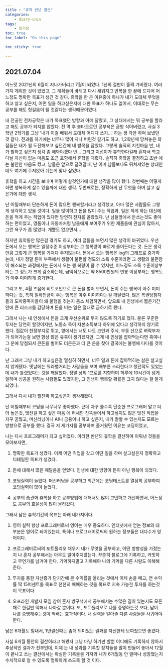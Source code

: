 ```yaml
---
title : "휴학 반년 결산"
categories:
    - diary-univ
tags:
    - 일기장
toc: true
toc_label: "On this page"

toc_sticky: true
    
---
```

## 2021.07.04
어느덧 2021년의 6월이 지나가버리고 7월이 되었다.
1년의 절반이 훌쩍 가버렸다. 여러가지 계획한 것이 있었고, 그 계획들이 바뀌고 다시 새워지고 반복을 한 끝에
드디어 어느정도 명확한 목표가 생긴 것 같다. 휴학을 한 큰 이유중에 하나가 내가 도대체 무엇을 하고 살고 싶은지, 어떤 일을 하고싶은지에 대한 목표가 하나도 없어서, 이대로는 무슨 공부를 해도 헛걸음이 될 것같다는 생각때문이었다.

내 전공인 전자공학은 내가 목표했던 방향과 아예 달랐고, 그 상태에서는 뭐 공부를 할라고 해도 공부가 되지를 않았다. 전 역 후 불타오르던 공부욕은 금방 식어버렸고, 사실 3학년 2학기를 그냥 '내가 이걸 배워서 도대체 어디다 쓰지...' 하는 생 각만 하며 보냈던것 같다. 전과를 하기에는 너무나 많이 지나 버린것 같기도 하고, 1,2학년때 망쳐놓은 학점들은 내가 뭘 도전해보고 싶던간에 내 발목을 잡았다. 그렇게 솔직히 지친마음 반, 내가 뭘하고 싶은지 생각 좀 해봐야겠다 반... 그리고 지섭이가 휴학한다길래 혼자서 학교다닐 자신이 없는 마음도 조금 포함해서 휴학을 때렸다. 솔직히 휴학을 결정하고 초반 에는 불안한 마음도 컸고, 남들은 앞으로 달려갈때, 난 이미 남들보다도 뒤쳐져있는 상태인데도 여기에 주저앉아 쉬는게 맞나 싶었다.

휴학을 하고 시간을 보내며 어떻게 살것인가에 대한 생각을 많이 했다. 첫번째는 어떻게 하면 행복하게 살수 있을까에 대한 생각. 두번째로는, 정확하게 난 무엇을 하며 살고 싶은가에 대한 생각.

난 어릴때부터 단순하게 돈이 많으면 행복할거라고 생각했고, 아마 많은 사람들도 그렇게 생각하고 있을 것이다.
일을 많이하고 돈을 많이 주는 직업과, 일은 적게 하는 대신에 돈을 적게 주는 직업이 있다면 당연히 전자를 골랐었다. 난 남들앞에서 돈쓰는것도 좋아하는 편이었고, 명품이나 자동차처럼 남들에게 보여주기 위한 제품들에 관심이 많아서, 그런 욕구가 좀 많았다. 개뿔도 없으면서...

하지만 휴학동안 많은걸 겪기도 하고, 여러 글들을 보면서 많은 생각이 바뀌었다.
우선 돈에서 오는 행복은 일정수준 이상부터는 그 행복량이 빠르게 줄어든다는 것.
돈은 생각만큼 그렇게 큰 행복을 가져다 주지않는다. 돈에서 오는 행복은 log의 그래프로 증가하는데,
내가 정말 돈이 부족해서 생활이 불편할 정도의 소득 수준이라면 그 생활의 불편함이 해소되는 과정에서는 돈에서 오는 행 복량이 클 수 있지만, 어느정도 소득 수준이상부터는 그 정도가 크게 감소하는데,
금액적으로는 약 8500만원의 연봉 이상부터는 행복도가 아주 미미하게 증가한다.

그리고 또, 4월 즈음에 비트코인으로 큰 돈을 벌어 보면서, 돈이 주는 행복이 아주 미미하다는 것, 특히 일확천금이 주는 행복은 아주 미미하다는걸 깨달았다. 많은 복권당첨자들과 도박중독자들이 왜 불행을 겪는지 몸소 체험하면서, 앞으로 내 인생에서 짧은기간안에 큰 리스크를 감당하며 돈을 버는 일은 절대로 금하기로 했다.

그래서 나는 내 인생에서 돈을 크게 우선순위로 두지 않도록 하기로 했다. 물론 꾸준한 투자는 당연히 할것이지만, 노동소 득이 자본소득보다 하위에 있다고 생각하지 않기로 했다. 집값이 천정부지로 뛰고, 옆에서는 너도 나도 코인과 주식, 부동 산으로 벼락부자가 되어가는걸 보면 항상 많은 유혹이 생기겠지만, 그게 내 인생을 잡아먹는다면 혹여나 그 운에 당첨되서 큰돈을 벌어도 더큰돈과 더 큰 운을 찾아 결국에는 불행에 다다를 것이다.

난 그래서 그냥 내가 하고싶은걸 열심히 하면서, 너무 일과 돈에 잡아먹히는 삶은 살고싶지 않게됐다.
옛날에는 워라밸거리는 사람들을 보며 배부른 소리한다고 했던적도 있었는데 내가 틀렸었다는 것을 깨달았다.
정말 상위 1프로를 지향하며 하루에 10시간이 넘게 일하며 성공을 원하는 사람들도 있겠지만, 그 인생이 행복할 확률은 크지 않다는 걸 알게 되었다.

그래서 다시 내가 뭘진짜 하고싶은지 생각해봤다.

난 어릴때부터 코딩을 너무너무 좋아했다. 근데 자꾸 클수록 단순한 프로그래머 말고 더 더 높은것, 멋진걸 하고 싶은 마음 에 허세만 잔뜩들어서 하고싶지도 않은 멋진 직업을 자꾸 꿈꿨고, 머신러닝이니 AI니 금융이니 하고 싶은지, 내가 잘할 수 있는지도 모르는 방향으로 공부를 했다. 결국 저 세가지를 공부하며 즐거웠던 이유는 코딩이었고,

나는 다시 프로그래머가 되고 싶어졌다.
이러한 반년의 휴학을 결산하여 이뤄낸 것들을 모아보자면,

1. 명확한 목표가 생겼다.
이제 어떤 직업을 갖고 어떤 일을 하며 살고싶은지 정확하고 디테일한 목표가 생겼다.

2. 돈에 대해서 많은 깨달음을 얻었다.
인생에 대한 방향이 돈이 아닌 행복이 되었다.

3. 코딩실력이 늘었다.
    머신러닝을 공부하고 최근에는 코딩테스트를 열심히 공부하여 코딩실력이 많이 늘었다.

4. 공부의 습관화
    휴학을 하고 공부방법에 대해서도 많이 고민하고 개선하면서, 어느정도 공부의 효율성이 많이 올라갔다.

그래서 남은 휴학기간의 목표는 아래 네가지이다.

1. 영어 실력 향상
프로그래머로써 영어는 매우 중요하다. 인터넷에서 얻는 정보의 대부분은 영어로 되어있는데, 특히나 프로그래머로써의 원하는 정보들은 대다수가 영어이다.

2. 프로그래머로써의 포트폴리오 채우기
내가 무엇을 공부하고, 어떤 방향성을 가졌는지 나 혼자 공부해서는 아무도 알아주지않는다. 꾸준히 블로그에 기록하고, 커밋하고 무언가를 남겨야 한다. 기억하지말고 기록해야 나의 기억을 다른 사람도 이해해준다.

3. 투자를 통한 자산증가
단기간에 큰 수익률을 올리는 것에서 이제 손을 떼고, 연 수익률 딱 15퍼센트를 목표로 천천히 매매하는 것을 목표로 지속 가능한 투자를 하는것이 목표이다.

4. 오프라인 개발자 모임 참여
혼자 방구석에서 공부해서는 수많은 길이 있는지도 모른채로 한길만 택해서 나아갈 뿐이다.
또, 포트폴리오로 나를 증명하는것 보다, 남이 나를 증명해주는것이 백배는 효과적이다. 내 실력을 알아줄 다른 사람들을 사귀어야 한다.
    
남은 6개월도 힘내서, 1년결산때는 좀더 의미있는 결과를 자신한테 보여줬으면 좋겠다.

사실 6개월 동안의 결산이라고 해봤자 그냥 마냥 하기만 할뿐 어디에도 기록하지 않아서 추상적인 결과가 전부인데, 이제 는 내 성과를 기록할 장치들을 많이 만들어 놓아서 12월이 끝나고 쓰는 결산에서는 확실한 기록들을 가져와 내가 6개월동 안 얼마나 성장했는지 수치적으로 알 수 있도록 명확하게 쓰도록 할 것 이다.
